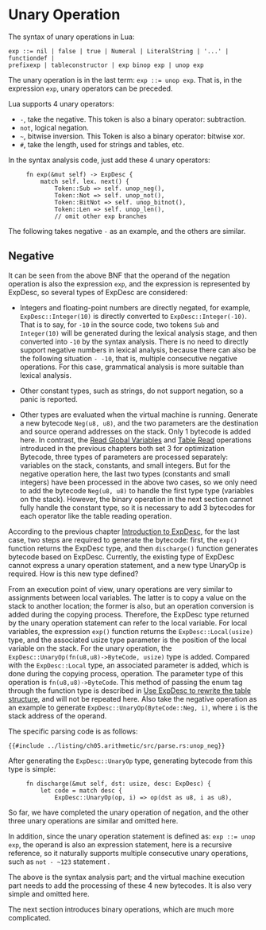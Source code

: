 # Unary Operation

The syntax of unary operations in Lua:

```
exp ::= nil | false | true | Numeral | LiteralString | '...' | functiondef |
prefixexp | tableconstructor | exp binop exp | unop exp
```

The unary operation is in the last term: `exp ::= unop exp`. That is, in the expression `exp`, unary operators can be preceded.

Lua supports 4 unary operators:

- `-`, take the negative. This token is also a binary operator: subtraction.
- `not`, logical negation.
- `~`, bitwise inversion. This Token is also a binary operator: bitwise xor.
- `#`, take the length, used for strings and tables, etc.

In the syntax analysis code, just add these 4 unary operators:

```rust, ignore
     fn exp(&mut self) -> ExpDesc {
         match self. lex. next() {
             Token::Sub => self. unop_neg(),
             Token::Not => self. unop_not(),
             Token::BitNot => self. unop_bitnot(),
             Token::Len => self. unop_len(),
             // omit other exp branches
```

The following takes negative `-` as an example, and the others are similar.

## Negative

It can be seen from the above BNF that the operand of the negation operation is also the expression `exp`, and the expression is represented by ExpDesc, so several types of ExpDesc are considered:

- Integers and floating-point numbers are directly negated, for example, `ExpDesc::Integer(10)` is directly converted to `ExpDesc::Integer(-10)`. That is to say, for `-10` in the source code, two tokens `Sub` and `Integer(10)` will be generated during the lexical analysis stage, and then converted into `-10` by the syntax analysis. There is no need to directly support negative numbers in lexical analysis, because there can also be the following situation `- -10`, that is, multiple consecutive negative operations. For this case, grammatical analysis is more suitable than lexical analysis.

- Other constant types, such as strings, do not support negation, so a panic is reported.

- Other types are evaluated when the virtual machine is running. Generate a new bytecode `Neg(u8, u8)`, and the two parameters are the destination and source operand addresses on the stack. Only 1 bytecode is added here. In contrast, the [Read Global Variables](./ch02-00.variables.md) and [Table Read](./ch04-05.table_rw_and_bnf.md) operations introduced in the previous chapters both set 3 for optimization Bytecode, three types of parameters are processed separately: variables on the stack, constants, and small integers. But for the negative operation here, the last two types (constants and small integers) have been processed in the above two cases, so we only need to add the bytecode `Neg(u8, u8)` to handle the first type type (variables on the stack). However, the binary operation in the next section cannot fully handle the constant type, so it is necessary to add 3 bytecodes for each operator like the table reading operation.

According to the previous chapter [Introduction to ExpDesc](./ch04-04.expdesc_rewrite.md), for the last case, two steps are required to generate the bytecode: first, the `exp()` function returns the ExpDesc type, and then `discharge()` function generates bytecode based on ExpDesc. Currently, the existing type of ExpDesc cannot express a unary operation statement, and a new type UnaryOp is required. How is this new type defined?

From an execution point of view, unary operations are very similar to assignments between local variables. The latter is to copy a value on the stack to another location; the former is also, but an operation conversion is added during the copying process. Therefore, the ExpDesc type returned by the unary operation statement can refer to the local variable. For local variables, the expression `exp()` function returns the `ExpDesc::Local(usize)` type, and the associated usize type parameter is the position of the local variable on the stack. For the unary operation, the `ExpDesc::UnaryOp(fn(u8,u8)->ByteCode, usize)` type is added. Compared with the `ExpDesc::Local` type, an associated parameter is added, which is done during the copying process, operation. The parameter type of this operation is `fn(u8,u8)->ByteCode`. This method of passing the enum tag through the function type is described in [Use ExpDesc to rewrite the table structure](./ch04-04.expdesc_rewrite.md#table_constructor), and will not be repeated here. Also take the negative operation as an example to generate `ExpDesc::UnaryOp(ByteCode::Neg, i)`, where `i` is the stack address of the operand.

The specific parsing code is as follows:

```rust, ignore
{{#include ../listing/ch05.arithmetic/src/parse.rs:unop_neg}}
```

After generating the `ExpDesc::UnaryOp` type, generating bytecode from this type is simple:

```rust, ignore
     fn discharge(&mut self, dst: usize, desc: ExpDesc) {
         let code = match desc {
             ExpDesc::UnaryOp(op, i) => op(dst as u8, i as u8),
```

So far, we have completed the unary operation of negation, and the other three unary operations are similar and omitted here.

In addition, since the unary operation statement is defined as: `exp ::= unop exp`, the operand is also an expression statement, here is a recursive reference, so it naturally supports multiple consecutive unary operations, such as `not - ~123` statement .

The above is the syntax analysis part; and the virtual machine execution part needs to add the processing of these 4 new bytecodes. It is also very simple and omitted here.

The next section introduces binary operations, which are much more complicated.